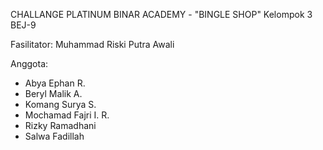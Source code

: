 CHALLANGE PLATINUM BINAR ACADEMY - "BINGLE SHOP"
Kelompok 3 BEJ-9

Fasilitator:
Muhammad Riski Putra Awali

Anggota:

-   Abya Ephan R.​
-   Beryl Malik A.​
-   Komang Surya​ S.
-   Mochamad Fajri I. R​.
-   Rizky Ramadhani​
-   Salwa Fadillah​
